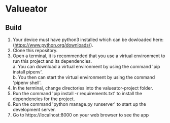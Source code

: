 # Valueator

## Build

1. Your device must have python3 installed which can be dowloaded here: (https://www.python.org/downloads/).
2. Clone this repository.
3. Open a terminal, it is recommended that you use a virtual environment to run this project and its dependencies.<br/>
a. You can download a virtual environment by using the command 'pip install pipenv'.<br/>
b. You then can start the virtual environment by using the command 'pipenv shell'.<br/>
4. In the terminal, change directories into the valueator-project folder.
5. Run the command 'pip install -r requirements.txt' to install the dependencies for the project.
6. Run the command 'python manage.py runserver' to start up the development server.
7. Go to https://localhost:8000 on your web browser to see the app
